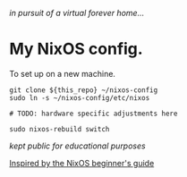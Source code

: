 *in pursuit of a virtual forever home...*

# My NixOS config. 

To set up on a new machine. 

```
git clone ${this_repo} ~/nixos-config
sudo ln -s ~/nixos-config/etc/nixos

# TODO: hardware specific adjustments here

sudo nixos-rebuild switch
```

*kept public for educational purposes*


[Inspired by the NixOS beginner's guide](https://nixos-and-flakes.thiscute.world/nixos-with-flakes/other-useful-tips)

